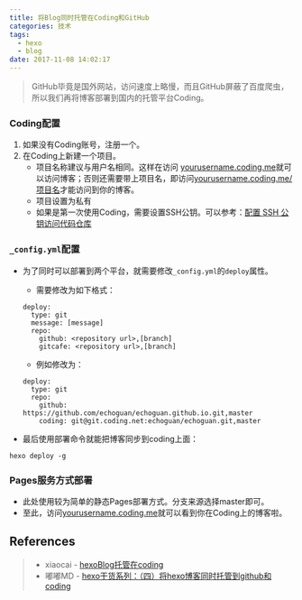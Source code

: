 ```yaml
---
title: 将Blog同时托管在Coding和GitHub
categories: 技术
tags:
  - hexo
  - blog
date: 2017-11-08 14:02:17
---
```


> GitHub毕竟是国外网站，访问速度上略慢，而且GitHub屏蔽了百度爬虫，所以我们再将博客部署到国内的托管平台Coding。

### Coding配置
1. 如果没有Coding账号，注册一个。
2. 在Coding上新建一个项目。
   * 项目名称建议与用户名相同。这样在访问 [yourusername.coding.me](yourusername.coding.me)就可以访问博客；否则还需要带上项目名，即访问[yourusername.coding.me/项目名](yourusername.coding.me/项目名)才能访问到你的博客。
   * 项目设置为私有
   * 如果是第一次使用Coding，需要设置SSH公钥。可以参考：[配置 SSH 公钥访问代码仓库](https://coding.net/help/doc/account/ssh-key.html)

<!--more-->

### `_config.yml`配置

- 为了同时可以部署到两个平台，就需要修改`_config.yml`的`deploy`属性。
  - 需要修改为如下格式：

  ```
  deploy:
    type: git
    message: [message]
    repo:
      github: <repository url>,[branch]
      gitcafe: <repository url>,[branch]

  ```

  - 例如修改为：

  ```
  deploy:
    type: git
    repo:
      github: https://github.com/echoguan/echoguan.github.io.git,master
      coding: git@git.coding.net:echoguan/echoguan.git,master
  ```

- 最后使用部署命令就能把博客同步到coding上面：

```
hexo deploy -g

```


### Pages服务方式部署
* 此处使用较为简单的静态Pages部署方式。分支来源选择master即可。
* 至此，访问[yourusername.coding.me](yourusername.coding.me)就可以看到你在Coding上的博客啦。

## References
> * xiaocai - [hexoBlog托管在coding](https://learnerzxc.github.io/2017/11/02/hexoBlog%E6%89%98%E7%AE%A1%E5%9C%A8coding/)
> * 嘟嘟MD - [hexo干货系列：（四）将hexo博客同时托管到github和coding](http://tengj.top/2016/03/06/hexo4/#)
